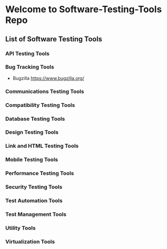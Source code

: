 # Welcome to Software-Testing-Tools Repo 
## List of Software Testing Tools
### API Testing Tools
### Bug Tracking Tools
- Bugzilla
https://www.bugzilla.org/

### Communications Testing Tools
### Compatibility Testing Tools
### Database Testing Tools
### Design Testing Tools
### Link and HTML Testing Tools
### Mobile Testing Tools
### Performance Testing Tools
### Security Testing Tools
### Test Automation Tools
### Test Management Tools
### Utility Tools
### Virtualization Tools




